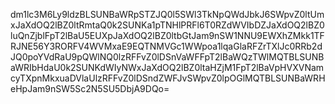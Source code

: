 dm1lc3M6Ly9ldzBLSUNBaWRpSTZJQ0l5SWl3TkNpQWdJbkJ6SWpvZ0ltUmxJaXdOQ2lBZ0ltRmtaQ0k2SUNKa1pTNHlPRFl6T0RZdWVIbDZJaXdOQ2lBZ0luQnZjblFpT2lBaU5EUXpJaXdOQ2lBZ0ltbGtJam9nSW1NNU9EWXhZMkk1TFRJNE56Y3RORFV4WVMxaE9EQTNMVGc1WWpoa1lqaGlaRFZrTXlJc0RRb2dJQ0poYVdRaU9pQWlNQ0lzRFFvZ0lDSnVaWFFpT2lBaWQzTWlMQTBLSUNBaWRIbHdaU0k2SUNKdWIyNWxJaXdOQ2lBZ0ltaHZjM1FpT2lBaVpHVXVNamcyTXpnMkxuaDVlaUlzRFFvZ0lDSndZWFJvSWpvZ0lpOGlMQTBLSUNBaWRHeHpJam9nSW5Sc2N5SU5DbjA9DQo=

